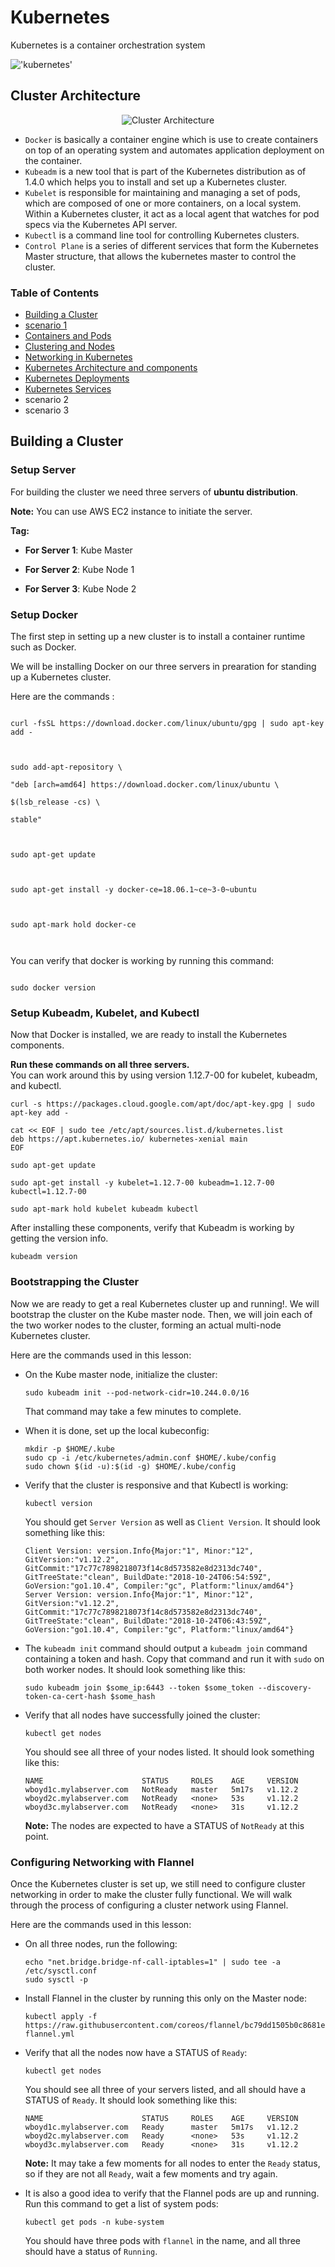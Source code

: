# Kubernetes

Kubernetes is a container orchestration system  

!['kubernetes'](./images/k8s.png)


## Cluster Architecture

  

<p  align=center>
<img  src='./images/cluster-architecture.png'  alt='Cluster Architecture'/>
</p>

 - `Docker` is basically a container engine which is use to create containers on top of an operating system and automates application deployment on the container.
 - `Kubeadm` is a new tool that is part of the Kubernetes distribution as of 1.4.0 which helps you to install and set up a Kubernetes cluster.
 - `Kubelet` is responsible for maintaining and managing a set of pods, which are composed of one or more containers, on a local system. Within a Kubernetes cluster, it act as a local agent that watches for pod specs via the Kubernetes API server.
 - `Kubectl` is a command line tool for controlling Kubernetes clusters.
 - `Control Plane` is a series of different services that form the Kubernetes Master structure, that allows the kubernetes master to control the cluster.
  
### Table of Contents
- [Building a Cluster](#Building-a-Cluster)
- [scenario 1](./scenario1.md)
- [Containers and Pods](./container-pods.md)
- [Clustering and Nodes](./cluster-nodes.md)
- [Networking in Kubernetes](./network.md)
- [Kubernetes Architecture and components](./architecture-components.md)
- [Kubernetes Deployments](./deployments.md)
- [Kubernetes Services](./services.md)
- scenario 2
- scenario 3

## Building a Cluster
### Setup Server

  

For building the cluster we need three servers of **ubuntu distribution**.</br>

  

**Note:**  You can use AWS EC2 instance to initiate the server.

  

**Tag:</br>**

  

-  **For Server 1**: Kube Master </br>

-  **For Server 2**: Kube Node 1 </br>

-  **For Server 3**: Kube Node 2 </br>

  

  

### Setup Docker

<p>The first step in setting up a new cluster is to install a container runtime such as Docker.</p>

<p>We will be installing Docker on our three servers in prearation for standing up a Kubernetes cluster.</p>

  

Here are the commands :

  

```

curl -fsSL https://download.docker.com/linux/ubuntu/gpg | sudo apt-key add -

  

sudo add-apt-repository \

"deb [arch=amd64] https://download.docker.com/linux/ubuntu \

$(lsb_release -cs) \

stable"

  

sudo apt-get update

  

sudo apt-get install -y docker-ce=18.06.1~ce~3-0~ubuntu

  

sudo apt-mark hold docker-ce

  

```

  

You can verify that docker is working by running this command:

  

```

sudo docker version

```

  

### Setup Kubeadm, Kubelet, and Kubectl

<p>Now that Docker is installed, we are ready to install the Kubernetes components.</p>

  

**Run these commands on all three servers.**</br>
You can work around this by using version 1.12.7-00 for kubelet, kubeadm, and kubectl.

```
curl -s https://packages.cloud.google.com/apt/doc/apt-key.gpg | sudo apt-key add -

cat << EOF | sudo tee /etc/apt/sources.list.d/kubernetes.list
deb https://apt.kubernetes.io/ kubernetes-xenial main
EOF

sudo apt-get update

sudo apt-get install -y kubelet=1.12.7-00 kubeadm=1.12.7-00 kubectl=1.12.7-00

sudo apt-mark hold kubelet kubeadm kubectl
```
After installing these components, verify that Kubeadm is working by getting the version info.

```
kubeadm version
```

### Bootstrapping the Cluster
Now we are ready to get a real Kubernetes cluster up and running!. We will bootstrap the cluster on the Kube master node. Then, we will join each of the two worker nodes to the cluster, forming an actual multi-node Kubernetes cluster.

Here are the commands used in this lesson:

-   On the Kube master node, initialize the cluster:
    
    ```
    sudo kubeadm init --pod-network-cidr=10.244.0.0/16
    
    ```
    
    That command may take a few minutes to complete.
-   When it is done, set up the local kubeconfig:
    
    ```
    mkdir -p $HOME/.kube
    sudo cp -i /etc/kubernetes/admin.conf $HOME/.kube/config
    sudo chown $(id -u):$(id -g) $HOME/.kube/config
    
    ```
    
-   Verify that the cluster is responsive and that Kubectl is working:
    
    ```
    kubectl version
    
    ```
    
    You should get  `Server Version`  as well as  `Client Version`. It should look something like this:
    
    ```
    Client Version: version.Info{Major:"1", Minor:"12", GitVersion:"v1.12.2", GitCommit:"17c77c7898218073f14c8d573582e8d2313dc740", GitTreeState:"clean", BuildDate:"2018-10-24T06:54:59Z", GoVersion:"go1.10.4", Compiler:"gc", Platform:"linux/amd64"}
    Server Version: version.Info{Major:"1", Minor:"12", GitVersion:"v1.12.2", GitCommit:"17c77c7898218073f14c8d573582e8d2313dc740", GitTreeState:"clean", BuildDate:"2018-10-24T06:43:59Z", GoVersion:"go1.10.4", Compiler:"gc", Platform:"linux/amd64"}
    
    ```
    
-   The  `kubeadm init`  command should output a  `kubeadm join`  command containing a token and hash. Copy that command and run it with  `sudo`  on both worker nodes. It should look something like this:
    
    ```
    sudo kubeadm join $some_ip:6443 --token $some_token --discovery-token-ca-cert-hash $some_hash
    
    ```
    
-   Verify that all nodes have successfully joined the cluster:
    
    ```
    kubectl get nodes
    
    ```
    
    You should see all three of your nodes listed. It should look something like this:
    
    ```
    NAME                      STATUS     ROLES    AGE     VERSION
    wboyd1c.mylabserver.com   NotReady   master   5m17s   v1.12.2
    wboyd2c.mylabserver.com   NotReady   <none>   53s     v1.12.2
    wboyd3c.mylabserver.com   NotReady   <none>   31s     v1.12.2
    
    ```
    
    **Note:**  The nodes are expected to have a STATUS of  `NotReady`  at this point.

### Configuring Networking with Flannel
Once the Kubernetes cluster is set up, we still need to configure cluster networking in order to make the cluster fully functional. We will walk through the process of configuring a cluster network using Flannel.

Here are the commands used in this lesson:

-   On all three nodes, run the following:
    
    ```
    echo "net.bridge.bridge-nf-call-iptables=1" | sudo tee -a /etc/sysctl.conf
    sudo sysctl -p
    
    ```
    
-   Install Flannel in the cluster by running this only on the Master node:
    
    ```
    kubectl apply -f https://raw.githubusercontent.com/coreos/flannel/bc79dd1505b0c8681ece4de4c0d86c5cd2643275/Documentation/kube-flannel.yml
    
    ```
    
-   Verify that all the nodes now have a STATUS of  `Ready`:
    
    ```
    kubectl get nodes
    
    ```
    
    You should see all three of your servers listed, and all should have a STATUS of  `Ready`. It should look something like this:
    
    ```
    NAME                      STATUS     ROLES    AGE     VERSION
    wboyd1c.mylabserver.com   Ready      master   5m17s   v1.12.2
    wboyd2c.mylabserver.com   Ready      <none>   53s     v1.12.2
    wboyd3c.mylabserver.com   Ready      <none>   31s     v1.12.2
    
    ```
    
    **Note:**  It may take a few moments for all nodes to enter the  `Ready`  status, so if they are not all  `Ready`, wait a few moments and try again.
    
-   It is also a good idea to verify that the Flannel pods are up and running. Run this command to get a list of system pods:
    
    ```
    kubectl get pods -n kube-system
    
    ```
    
    You should have three pods with  `flannel`  in the name, and all three should have a status of  `Running`.